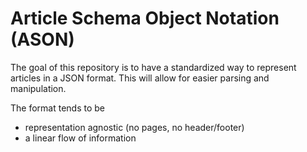 # Article Schema Object Notation (ASON)

The goal of this repository is to have a standardized way to represent articles in a JSON format. This will allow for easier parsing and manipulation.

The format tends to be
- representation agnostic (no pages, no header/footer)
- a linear flow of information